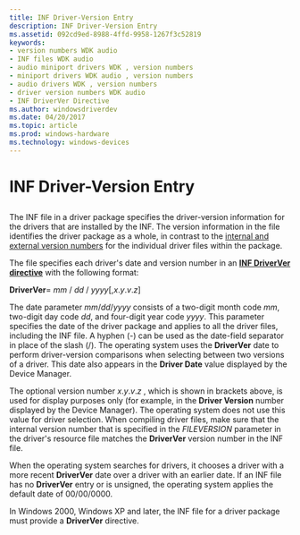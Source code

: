 ```yaml
---
title: INF Driver-Version Entry
description: INF Driver-Version Entry
ms.assetid: 092cd9ed-8988-4ffd-9958-1267f3c52819
keywords:
- version numbers WDK audio
- INF files WDK audio
- audio miniport drivers WDK , version numbers
- miniport drivers WDK audio , version numbers
- audio drivers WDK , version numbers
- driver version numbers WDK audio
- INF DriverVer Directive
ms.author: windowsdriverdev
ms.date: 04/20/2017
ms.topic: article
ms.prod: windows-hardware
ms.technology: windows-devices
---
```


# INF Driver-Version Entry


## <span id="inf_driver_version_entry"></span><span id="INF_DRIVER_VERSION_ENTRY"></span>


The INF file in a driver package specifies the driver-version information for the drivers that are installed by the INF. The version information in the file identifies the driver package as a whole, in contrast to the [internal and external version numbers](internal-and-external-version-numbers.md) for the individual driver files within the package.

The file specifies each driver's date and version number in an [**INF DriverVer directive**](https://msdn.microsoft.com/library/windows/hardware/ff547394) with the following format:

**DriverVer**= *mm* / *dd* / *yyyy*\[,*x*.*y*.*v*.*z*\]

The date parameter *mm*/*dd*/*yyyy* consists of a two-digit month code *mm*, two-digit day code *dd*, and four-digit year code *yyyy*. This parameter specifies the date of the driver package and applies to all the driver files, including the INF file. A hyphen (-) can be used as the date-field separator in place of the slash (/). The operating system uses the **DriverVer** date to perform driver-version comparisons when selecting between two versions of a driver. This date also appears in the **Driver Date** value displayed by the Device Manager.

The optional version number *x*.*y*.*v*.*z* , which is shown in brackets above, is used for display purposes only (for example, in the **Driver Version** number displayed by the Device Manager). The operating system does not use this value for driver selection. When compiling driver files, make sure that the internal version number that is specified in the *FILEVERSION* parameter in the driver's resource file matches the **DriverVer** version number in the INF file.

When the operating system searches for drivers, it chooses a driver with a more recent **DriverVer** date over a driver with an earlier date. If an INF file has no **DriverVer** entry or is unsigned, the operating system applies the default date of 00/00/0000.

In Windows 2000, Windows XP and later, the INF file for a driver package must provide a **DriverVer** directive.

 

 




